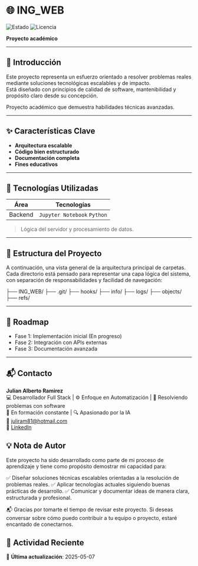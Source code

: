 # 🌐 ING_WEB  
![Estado](https://img.shields.io/badge/ESTADO-EN%20DESARROLLO-yellow) ![Licencia](https://img.shields.io/badge/LICENCIA-ACADÉMICO-blue)  

**Proyecto académico**  

---

## 📌 Introducción  
Este proyecto representa un esfuerzo orientado a resolver problemas reales mediante soluciones tecnológicas escalables y de impacto.  
Está diseñado con principios de calidad de software, mantenibilidad y propósito claro desde su concepción.  

Proyecto académico que demuestra habilidades técnicas avanzadas.  

---

## ✨ Características Clave  
- **Arquitectura escalable**
- **Código bien estructurado**
- **Documentación completa**
- **Fines educativos**  

---

## 🚀 Tecnologías Utilizadas  
| Área       | Tecnologías |
|------------|-------------|
| Backend | `Jupyter Notebook` `Python`  
> Lógica del servidor y procesamiento de datos.
  

---

## 📂 Estructura del Proyecto  
A continuación, una vista general de la arquitectura principal de carpetas.  
Cada directorio está pensado para representar una capa lógica del sistema, con separación de responsabilidades y facilidad de navegación:  

├── ING_WEB/
    ├── .git/
        ├── hooks/
        ├── info/
        ├── logs/
        ├── objects/
        ├── refs/

---

## 🎯 Roadmap  
- Fase 1: Implementación inicial (En progreso)  
- Fase 2: Integración con APIs externas  
- Fase 3: Documentación avanzada  

---

## 📬 Contacto  
**Julian Alberto Ramirez**  
💻 Desarrollador Full Stack | ⚙️ Enfoque en Automatización | 🧩 Resolviendo problemas con software  
🚀 En formación constante | 🔍 Apasionado por la IA  
📧 [juliram81@hotmail.com](mailto:juliram81@hotmail.com)  
🔗 [LinkedIn](https://linkedin.com/in/julianramirezc)  

## 💡 Nota de Autor
Este proyecto ha sido desarrollado como parte de mi proceso de aprendizaje y tiene como propósito demostrar mi capacidad para:

✅ Diseñar soluciones técnicas escalables orientadas a la resolución de problemas reales.
✅ Aplicar tecnologías actuales siguiendo buenas prácticas de desarrollo.
✅ Comunicar y documentar ideas de manera clara, estructurada y profesional.

📬 Gracias por tomarte el tiempo de revisar este proyecto. Si deseas conversar sobre cómo puedo contribuir a tu equipo o proyecto, estaré encantado de conectarnos.

## 📅 Actividad Reciente
🔹 **Última actualización**: 2025-05-07  
